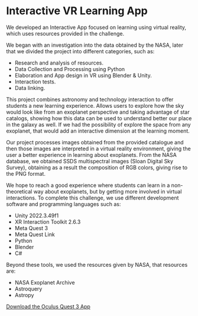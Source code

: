 # Interactive VR Learning App

We developed an Interactive App focused on learning using virtual reality, which uses resources provided in the challenge.

We began with an investigation into the data obtained by the NASA, later that we divided the project into different categories, such as:
- Research and analysis of resources.
- Data Collection and Processing using Python
- Elaboration and App design in VR using Blender & Unity.
- Interaction tests.
- Data linking.
  
This project combines astronomy and technology interaction to offer students a new learning experience. Allows users to explore how the sky would look like from an exoplanet perspective and taking advantage of star catalogs, showing how this data can be used to understand better our place in the galaxy as well. If we had the possibility of explore the space from any exoplanet, that would add an interactive dimension at the learning moment.

Our project processes images obtained from the provided catalogue and then those images are interpreted in a virtual reality environment, giving the user a better experience in learning about exoplanets. From the NASA database, we obtained SSDS multispectral images (Sloan Digital Sky Survey), obtaining as a result the composition of RGB colors, giving rise to the PNG format.

We hope to reach a good experience where students can learn in a non-theoretical way about exoplanets, but by getting more involved in virtual interactions. To complete this challenge, we use different development software and programming languages such as:
- Unity 2022.3.49f1
- XR Interaction Toolkit 2.6.3
- Meta Quest 3
- Meta Quest Link
- Python
- Blender
- C#
  
Beyond these tools, we used the resources given by NASA, that resources are:
- NASA Exoplanet Archive
- Astroquery
- Astropy

[Download the Oculus Quest 3 App](https://drive.google.com/file/d/1Wfac11doN4NxujMCiojoOf75f33D8_8X/view?usp=sharing)
